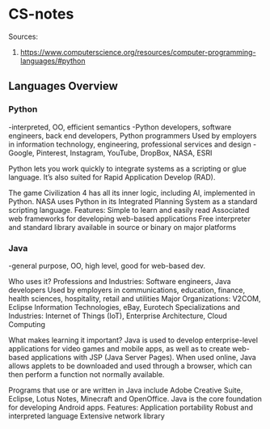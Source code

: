 # CS-notes
Sources: 
1. https://www.computerscience.org/resources/computer-programming-languages/#python

## Languages Overview

### Python
-interpreted, OO, efficient semantics
-Python developers, software engineers, back end developers, Python programmers
Used by employers in information technology, engineering, professional services and design
-Google, Pinterest, Instagram, YouTube, DropBox, NASA, ESRI

Python lets you work quickly to integrate systems as a scripting or glue language. It’s also suited for Rapid Application Develop (RAD).

The game Civilization 4 has all its inner logic, including AI, implemented in Python.
NASA uses Python in its Integrated Planning System as a standard scripting language.
Features:
Simple to learn and easily read
Associated web frameworks for developing web-based applications
Free interpreter and standard library available in source or binary on major platforms

### Java
-general purpose, OO, high level, good for web-based dev.

Who uses it?
Professions and Industries:
Software engineers, Java developers
Used by employers in communications, education, finance, health sciences, hospitality, retail and utilities
Major Organizations: V2COM, Eclipse Information Technologies, eBay, Eurotech
Specializations and Industries: Internet of Things (IoT), Enterprise Architecture, Cloud Computing

What makes learning it important?
Java is used to develop enterprise-level applications for video games and mobile apps, as well as to create web-based applications with JSP (Java Server Pages). When used online, Java allows applets to be downloaded and used through a browser, which can then perform a function not normally available.

Programs that use or are written in Java include Adobe Creative Suite, Eclipse, Lotus Notes, Minecraft and OpenOffice.
Java is the core foundation for developing Android apps.
Features:
Application portability
Robust and interpreted language
Extensive network library

###